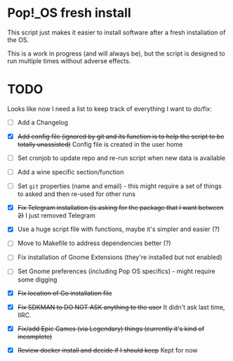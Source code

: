 # Pop!_OS fresh install

This script just makes it easier to install software after a fresh installation of the OS.

This is a work in progress (and will always be), but the script is designed to run multiple times without adverse effects.

# TODO

Looks like now I need a list to keep track of everything I want to do/fix:

- [ ] Add a Changelog
- [X] ~~Add config file (ignored by git and its function is to help the script to be totally unassisted)~~ Config file is created in the user home
- [ ] Set cronjob to update repo and re-run script when new data is available
- [ ] Add a wine specific section/function
- [ ] Set `git` properties (name and email) - this might require a set of things to asked and then re-used for other runs
- [X] ~~Fix Telegram installation (is asking for the package that I want between 2)~~ I just removed Telegram
- [X] Use a huge script file with functions, maybe it's simpler and easier (?)
- [ ] Move to Makefile to address dependencies better (?)
- [ ] Fix installation of Gnome Extensions (they're installed but not enabled)
- [ ] Set Gnome preferences (including Pop OS specifics) - might require some digging
- [X] ~~Fix location of Go installation file~~
- [X] ~~Fix SDKMAN to DO NOT ASK anything to the user~~ It didn't ask last time, IIRC.
- [X] ~~Fix/add Epic Games (via Legendary) things (currently it's kind of incomplete)~~
- [X] ~~Review docker install and decide if I should keep~~ Kept for now
    
